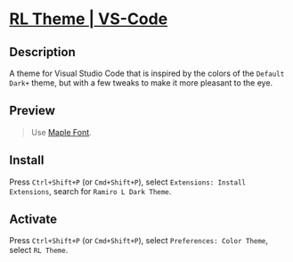 # [RL Theme | VS-Code](https://marketplace.visualstudio.com/items?itemName=...)

## Description

A theme for Visual Studio Code that is inspired by the colors of the `Default Dark+` theme, but with a few tweaks to make it more pleasant to the eye.

## Preview

> Use [Maple Font](https://github.com/subframe7536/maple-font).



## Install

Press `Ctrl+Shift+P` (or `Cmd+Shift+P`), select `Extensions: Install Extensions`, search for `Ramiro L Dark Theme`.

## Activate

Press `Ctrl+Shift+P` (or `Cmd+Shift+P`), select `Preferences: Color Theme`, select `RL Theme`.
